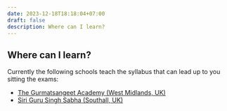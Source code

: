 ```yaml
---
date: 2023-12-18T18:18:04+07:00
draft: false
description: Where can I learn?
---
```


<div class="mx-auto max-w-7xl px-6 lg:px-8">
  <div class="mx-auto max-w-2xl ">
    <h2 class="text-3xl font-bold tracking-tight text-white sm:text-4xl">Where can I learn?</h2>
    <p class="mt-6 text-lg leading-8 text-gray-300">
    Currently the following schools teach the syllabus that can lead up to you sitting the exams:
    <ul>
      <li><a href="https://gurmatsangeet.org/">The Gurmatsangeet Academy (West Midlands, UK)</a></li>
      <li><a href="https://sgsss.org/">Siri Guru Singh Sabha (Southall, UK)</a></li>
    </ul>
    </p>
  </div>
</div>
